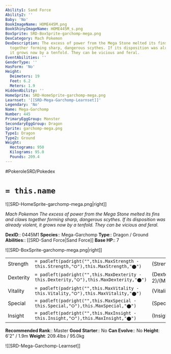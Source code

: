 ```yaml
---
Ability1: Sand Force
Ability2: ''
Baby: 'No'
BookImageName: HOME445M.png
BookShinyImageName: HOME445M_s.png
BoxSprite: SRD-BoxSprite-garchomp-mega.png
DexCategory: Mach Pokemon
DexDescription: The excess of power from the Mega Stone melted its fins and claws
  together forming sharp, dangerous scythes. If its disposition was already violent,
  it grows now by a tenfold. They can be vicious and feral.
EventAbilities: ''
GenderType: ''
HasForm: 'No'
Height:
  Deimeters: 19
  Feet: 6.2
  Meters: 1.9
HiddenAbility: ''
HomeSprite: SRD-HomeSprite-garchomp-mega.png
Learnset: '[[SRD-Mega-Garchomp-Learnset]]'
Legendary: 'No'
Name: Mega-Garchomp
Number: 445
PrimaryEggGroup: Monster
SecondaryEggGroup: Dragon
Sprite: garchomp-mega.png
Type1: Dragon
Type2: Ground
Weight:
  Hectograms: 950
  Kilograms: 95.0
  Pounds: 209.4
---
```


#PokeroleSRD/Pokedex

# `= this.name`

![[SRD-HomeSprite-garchomp-mega.png|right]]

*Mach Pokemon*
*The excess of power from the Mega Stone melted its fins and claws together forming sharp, dangerous scythes. If its disposition was already violent, it grows now by a tenfold. They can be vicious and feral.*

**DexID**:: 0445M1
**Species**:: Mega-Garchomp
**Type**:: Dragon / Ground
**Abilities**:: [[SRD-Sand Force|Sand Force]]
**Base HP**:: 7

![[SRD-BoxSprite-garchomp-mega.png|right]]

|           |                                                                                        |                                          |
| --------- | -------------------------------------------------------------------------------------- | ---------------------------------------- |
| Strength  | `= padleft(padright("",this.MaxStrength - this.Strength,"⭘"),this.MaxStrength,"⬤")`    | (Strength::4)/(MaxStrength::9)   |
| Dexterity | `= padleft(padright("",this.MaxDexterity - this.Dexterity,"⭘"),this.MaxDexterity,"⬤")` | (Dexterity:: 2)/(MaxDexterity::5) |
| Vitality  | `= padleft(padright("",this.MaxVitality - this.Vitality,"⭘"),this.MaxVitality,"⬤")`    | (Vitality::3)/(MaxVitality::6)   |
| Special   | `= padleft(padright("",this.MaxSpecial - this.Special,"⭘"),this.MaxSpecial,"⬤")`       | (Special::3)/(MaxSpecial::7)     |
| Insight   | `= padleft(padright("",this.MaxInsight - this.Insight,"⭘"),this.MaxInsight,"⬤")`       | (Insight::3)/(MaxInsight::6)     |

**Recommended Rank**:: Master
**Good Starter**:: No
**Can Evolve**:: No
**Height**: 6'2" / 1.9m
**Weight**: 209.4lbs / 95.0kg

![[SRD-Mega-Garchomp-Learnset]]